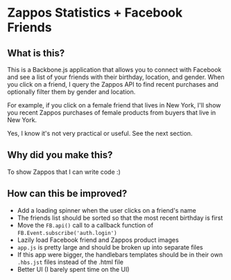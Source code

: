 # Zappos Statistics + Facebook Friends

## What is this?
This is a Backbone.js application that allows you to connect with Facebook and
see a list of your friends with their birthday, location, and gender.
When you click on a friend, I query the Zappos API to find recent purchases
and optionally filter them by gender and location.

For example, if you click on a female friend that lives in New York, I'll
show you recent Zappos purchases of female products from buyers that live in New
York.

Yes, I know it's not very practical or useful. See the next section.

## Why did you make this?
To show Zappos that I can write code :)

## How can this be improved?
* Add a loading spinner when the user clicks on a friend's name
* The friends list should be sorted so that the most recent birthday is first
* Move the `FB.api()` call to a callback function of `FB.Event.subscribe('auth.login')`
* Lazily load Facebook friend and Zappos product images
* `app.js` is pretty large and should be broken up into separate files
* If this app were bigger, the handlebars templates should be in their own `.hbs.jst` files instead of the .html file
* Better UI (I barely spent time on the UI)
